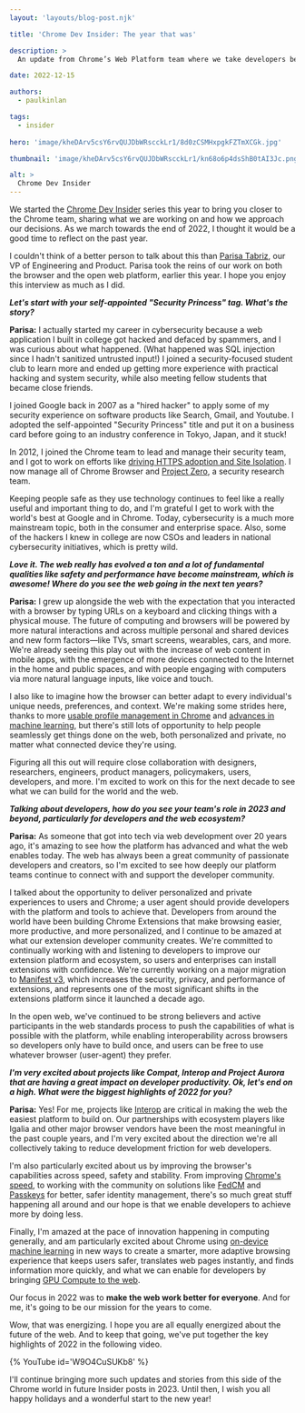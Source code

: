 ```yaml
---
layout: 'layouts/blog-post.njk'

title: 'Chrome Dev Insider: The year that was'

description: >
  An update from Chrome’s Web Platform team where we take developers behind the scenes to share perspectives, conversations and updates.

date: 2022-12-15

authors:
  - paulkinlan

tags:
  - insider
 
hero: 'image/kheDArv5csY6rvQUJDbWRscckLr1/8d0zCSMHxpgkFZTmXCGk.jpg'

thumbnail: 'image/kheDArv5csY6rvQUJDbWRscckLr1/kn68o6p4dsShB0tAI3Jc.png'

alt: >
  Chrome Dev Insider
---
```


We started the [Chrome Dev Insider](/insider/) series this year to bring you closer to the Chrome team, sharing what we are working on and how we approach our decisions. As we march towards the end of 2022, I thought it would be a good time to reflect on the past year.

I couldn't think of a better person to talk about this than [Parisa Tabriz](https://twitter.com/laparisa), our VP of Engineering and Product. Parisa took the reins of our work on both the browser and the open web platform, earlier this year. I hope you enjoy this interview as much as I did.

_**Let's start with your self-appointed "Security Princess" tag. What's the story?**_  

**Parisa:** I actually started my career in cybersecurity because a web application I built in college got hacked and defaced by spammers, and I was curious about what happened. (What happened was SQL injection since I hadn't sanitized untrusted input!) I joined a security-focused student club to learn more and ended up getting more experience with practical hacking and system security, while also meeting fellow students that became close friends. 

I joined Google back in 2007 as a "hired hacker" to apply some of my security experience on software products like Search, Gmail, and Youtube. I adopted the self-appointed "Security Princess" title and put it on a business card before going to an industry conference in Tokyo, Japan, and it stuck!

In 2012, I joined the Chrome team to lead and manage their security team, and I got to work on efforts like [driving HTTPS adoption and Site Isolation](https://www.blog.google/perspectives/parisa-tabriz/optimistic-dissatisfaction-status-quo-security/). I now manage all of Chrome Browser and [Project Zero](https://googleprojectzero.blogspot.com/), a security research team.

Keeping people safe as they use technology continues to feel like a really useful and important thing to do, and I'm grateful I get to work with the world's best at Google and in Chrome. Today, cybersecurity is a much more mainstream topic, both in the consumer and enterprise space. Also, some of the hackers I knew in college are now CSOs and leaders in national cybersecurity initiatives, which is pretty wild.

_**Love it. The web really has evolved a ton and a lot of fundamental qualities like safety and performance have become mainstream, which is awesome! Where do you see the web going in the next ten years?**_

**Parisa:** I grew up alongside the web with the expectation that you interacted with a browser by typing URLs on a keyboard and clicking things with a physical mouse. The future of computing and browsers will be powered by more natural interactions and across multiple personal and shared devices and new form factors—like TVs, smart screens, wearables, cars, and more. We're already seeing this play out with the increase of web content in mobile apps, with the emergence of more devices connected to the Internet in the home and public spaces, and with people engaging with computers via more natural language inputs, like voice and touch.

I also like to imagine how the browser can better adapt to every individual's unique needs, preferences, and context. We're making some strides here, thanks to more [usable profile management in Chrome](https://blog.google/products/chrome/create-space-yourself-chrome/) and [advances in machine learning](https://googleprojectzero.blogspot.com/), but there's still lots of opportunity to help people seamlessly get things done on the web, both personalized and private, no matter what connected device they're using.

Figuring all this out will require close collaboration with designers, researchers, engineers, product managers, policymakers, users, developers, and more. I'm excited to work on this for the next decade to see what we can build for the world and the web.

_**Talking about developers, how do you see your team's role in 2023 and beyond, particularly for developers and the web ecosystem?**_

**Parisa:** As someone that got into tech via web development over 20 years ago, it's amazing to see how the platform has advanced and what the web enables today. The web has always been a great community of passionate developers and creators, so I'm excited to see how deeply our platform teams continue to connect with and support the developer community. 

I talked about the opportunity to deliver personalized and private experiences to users and Chrome; a user agent should provide developers with the platform and tools to achieve that. Developers from around the world have been building Chrome Extensions that make browsing easier, more productive, and more personalized, and I continue to be amazed at what our extension developer community creates. We're committed to continually working with and listening to developers to improve our extension platform and ecosystem, so users and enterprises can install extensions with confidence. We're currently working on a major migration to [Manifest v3](/docs/extensions/mv3/intro/), which increases the security, privacy, and performance of extensions, and represents one of the most significant shifts in the extensions platform since it launched a decade ago.

In the open web, we've continued to be strong believers and active participants in the web standards process to push the capabilities of what is possible with the platform, while enabling interoperability across browsers so developers only have to build once, and users can be free to use whatever browser (user-agent) they prefer.

_**I'm very excited about projects like Compat, Interop and Project Aurora that are having a great impact on developer productivity. Ok, let's end on a high. What were the biggest highlights of 2022 for you?**_

**Parisa:** Yes! For me, projects like [Interop](https://wpt.fyi/interop-2022) are critical in making the web the easiest platform to build on. Our partnerships with ecosystem players like Igalia and other major browser vendors have been the most meaningful in the past couple years, and I'm very excited about the direction we're all collectively taking to reduce development friction for web developers. 

I'm also particularly excited about us by improving the browser's capabilities across speed, safety and stability. From improving [Chrome's speed](https://blog.chromium.org/search/label/the%20fast%20and%20the%20curious), to working with the community on solutions like [FedCM](/en/docs/privacy-sandbox/fedcm/) and [Passkeys](https://blog.google/technology/safety-security/one-step-closer-to-a-passwordless-future/) for better, safer identity management, there's so much great stuff happening all around and our hope is that we enable developers to achieve more by doing less.

Finally, I'm amazed at the pace of innovation happening in computing generally, and am particularly excited about Chrome using [on-device machine learning](https://blog.google/products/chrome/building-a-more-helpful-browser-with-machine-learning) in new ways to create a smarter, more adaptive browsing experience that keeps users safer, translates web pages instantly, and finds information more quickly, and what we can enable for developers by bringing [GPU Compute to the web](https://web.dev/gpu-compute/).

Our focus in 2022 was to **make the web work better for everyone**. And for me, it's going to be our mission for the years to come.

Wow, that was energizing. I hope you are all equally energized about the future of the web. And to keep that going, we've put together the key highlights of 2022 in the following video.

{% YouTube id='W9O4CuSUKb8' %}

I'll continue bringing more such updates and stories from this side of the Chrome world in future Insider posts in 2023. Until then, I wish you all happy holidays and a wonderful start to the new year!
